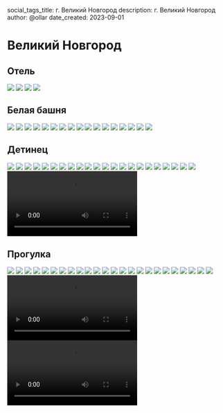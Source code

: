 social_tags_title: г. Великий Новгород
description: г. Великий Новгород
author: @ollar
date_created: 2023-09-01

# Великий Новгород

## Отель

![](images/hotel/photo_2023-09-01%2018.25.32.jpeg)
![](images/hotel/IMG20230826113419.jpg)
![](images/hotel/image%20%286%29.jpg)
![](images/hotel/IMG20230825151208%7E2.jpg)

## Белая башня

![](images/belaya-bashnya/IMG20230826120100.jpg)
![](images/belaya-bashnya/IMG20230826120224.jpg)
![](images/belaya-bashnya/IMG20230826120512.jpg)
![](images/belaya-bashnya/IMG20230826121244.jpg)
![](images/belaya-bashnya/IMG20230826121734.jpg)
![](images/belaya-bashnya/IMG20230826121921.jpg)
![](images/belaya-bashnya/IMG20230826122015.jpg)
![](images/belaya-bashnya/IMG20230826122214.jpg)
![](images/belaya-bashnya/IMG20230826122225.jpg)
![](images/belaya-bashnya/IMG20230826122550.jpg)
![](images/belaya-bashnya/IMG20230826122557.jpg)
![](images/belaya-bashnya/IMG20230826122739.jpg)
![](images/belaya-bashnya/photo_2023-09-01%2018.25.25.jpeg)
![](images/belaya-bashnya/photo_2023-09-01%2018.25.27.jpeg)
![](images/belaya-bashnya/photo_2023-09-01%2018.25.28.jpeg)
![](images/belaya-bashnya/photo_2023-09-01%2018.25.29.jpeg)
![](images/belaya-bashnya/photo_2023-09-01%2018.25.30.jpeg)

## Детинец

![](images/detinec/IMG20230825184223_01.jpg)
![](images/detinec/IMG20230825184224.jpg)
![](images/detinec/IMG20230825185139.jpg)
![](images/detinec/IMG20230825185258.jpg)
![](images/detinec/IMG20230825185509.jpg)
![](images/detinec/IMG20230825190448.jpg)
![](images/detinec/IMG20230826132003.jpg)
![](images/detinec/IMG20230826133725.jpg)
![](images/detinec/IMG20230826133733.jpg)
![](images/detinec/IMG20230826204448.jpg)
![](images/detinec/IMG20230827125631.jpg)
![](images/detinec/IMG20230827133351.jpg)
![](images/detinec/IMG20230827133508.jpg)
![](images/detinec/image%20%281%29.jpg)
![](images/detinec/image%20%282%29.jpg)
![](images/detinec/photo_2023-09-01%2018.25.00.jpeg)
![](images/detinec/photo_2023-09-01%2018.25.02.jpeg)
![](images/detinec/photo_2023-09-01%2018.25.10.jpeg)
![](images/detinec/photo_2023-09-01%2018.25.12.jpeg)
![](images/detinec/photo_2023-09-01%2018.25.15.jpeg)
![](images/detinec/photo_2023-09-01%2018.25.24.jpeg)
![](images/detinec/photo_2023-09-01%2018.25.44.jpeg)
![](images/detinec/telegram-cloud-document-2-5424621489590646786.mp4)

## Прогулка

![](images/progulka/IMG20230825172710.jpg)
![](images/progulka/IMG20230825175025%7E4.jpg)
![](images/progulka/IMG20230825191151.jpg)
![](images/progulka/IMG20230825191501.jpg)
![](images/progulka/IMG20230826135119.jpg)
![](images/progulka/IMG20230826135136%7E2.jpg)
![](images/progulka/IMG20230826144514.jpg)
![](images/progulka/IMG20230826144525.jpg)
![](images/progulka/IMG20230826155109.jpg)
![](images/progulka/IMG20230826200941.jpg)
![](images/progulka/IMG20230827142423.jpg)
![](images/progulka/image%20%283%29.jpg)
![](images/progulka/image%20%284%29.jpg)
![](images/progulka/image%20%288%29.jpg)
![](images/progulka/image.jpg)
![](images/progulka/photo_2023-09-01%2018.24.57.jpeg)
![](images/progulka/photo_2023-09-01%2018.25.03.jpeg)
![](images/progulka/photo_2023-09-01%2018.25.18.jpeg)
![](images/progulka/photo_2023-09-01%2018.25.21.jpeg)
![](images/progulka/photo_2023-09-01%2018.25.34.jpeg)
![](images/progulka/photo_2023-09-01%2018.25.35.jpeg)
![](images/progulka/photo_2023-09-01%2018.25.37.jpeg)
![](images/progulka/photo_2023-09-01%2018.25.38.jpeg)
![](images/progulka/photo_2023-09-01%2018.25.40.jpeg)
![](images/progulka/telegram-cloud-document-2-5435954976276885829.mp4)
![](images/progulka/telegram-cloud-document-2-5435954976276885830.mp4)
